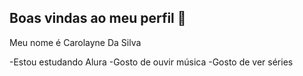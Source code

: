 ## Boas vindas ao meu perfil 👋

Meu nome é Carolayne Da Silva

-Estou estudando Alura 
-Gosto de ouvir música 
-Gosto de ver séries 

